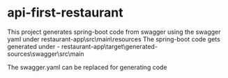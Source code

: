 # api-first-restaurant

This project generates spring-boot code from swagger using the swagger yaml under restaurant-app\src\main\resources
The spring-boot code gets generated under - restaurant-app\target\generated-sources\swagger\src\main

The swagger.yaml can be replaced for generating code
